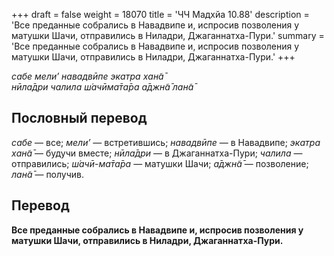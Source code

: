 +++
draft = false
weight = 18070
title = 'ЧЧ Мадхйа 10.88'
description = 'Все преданные собрались в Навадвипе и, испросив позволения у матушки Шачи, отправились в Ниладри, Джаганнатха-Пури.'
summary = 'Все преданные собрались в Навадвипе и, испросив позволения у матушки Шачи, отправились в Ниладри, Джаганнатха-Пури.'
+++

_сабе мели’ навадвӣпе экатра хан̃а̄  
нӣла̄дри чалила ш́ачӣма̄та̄ра а̄джн̃а̄ лан̃а̄_

## Пословный перевод

_сабе_ — все; _мели’_ — встретившись; _навадвӣпе_ — в Навадвипе; _экатра_ _хан̃а̄_ — будучи вместе; _нӣла̄дри_ — в Джаганнатха-Пури; _чалила_ — отправились; _ш́ачӣ_\-_ма̄та̄ра_ — матушки Шачи; _а̄джн̃а̄_ — позволение; _лан̃а̄_ — получив.

## Перевод

**Все преданные собрались в Навадвипе и, испросив позволения у матушки Шачи, отправились в Ниладри, Джаганнатха-Пури.**
